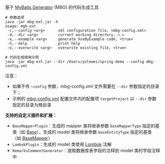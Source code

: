 基于 [MyBatis Generator](https://mybatis.org/generator/) (MBG) 的代码生成工具

```
# 参数选项
java -jar mbg-ext.jar -h
usage: mgb-ext
 -c,--config <arg>      xml configuration file, <mbg-config.xml>
 -d,--dir <arg>         current working directory, <.>
 -e,--example <arg>     generate XxxByExample code, <true>
 -h,--help              print help
 -o,--overwrite <arg>   overwrite existing file, <true>

# 代码生成使用示例
java -jar mbg-ext.jar --dir /Users/yulewei/spring-demo --config mbg-config.xml
```

注意：

  - 如果不传 `–config` 参数，mbg-config.xml 文件需要在 `--dir` 参数指定的目录下；
  - 示例的 [mbg-config.xml](https://github.com/yulewei/mbg-ext/blob/master/mbg-config.xml) 配置文件内的配置项 `targetProject` 以 `--dir` 参数指定的目录为根目录

**支持的自定义插件和扩展：**

  - `BaseMapperPlugin`：生成的 mapper 类将继承参数 `baseMapperType` 指定的基类（如 [Base](https://github.com/yulewei/mbg-ext/blob/master/src/main/java/org/mybatis/ext/base/Base.java)），生成的 model
 类将继承参数 `baseEntityType` 指定的基类（如 [BaseMapper](https://github.com/yulewei/mbg-ext/blob/master/src/main/java/org/mybatis/ext/base/BaseMapper.java)）
  - `LombokPlugin`：生成的 model 类使用 [Lombok](https://projectlombok.org/) 注解
  - `RemarksCommentGenerator`：提取数据库表字段的注释到 model 类的字段注释中